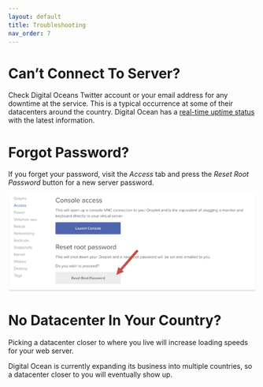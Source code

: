 ```yaml
---
layout: default
title: Troubleshooting
nav_order: 7
---
```


# Can’t Connect To Server?

Check Digital Oceans Twitter account or your email address for any downtime at the
service. This is a typical occurrence at some of their datacenters around the country.
Digital Ocean has a [real-time uptime status](twitter.com/dostatus) with the latest information. 

# Forgot Password?

If you forget your password, visit the *Access* tab and press the *Reset Root Password*
button for a new server password.

![Reset Password](https://github.com/SammyJLee/Documentation/blob/gh-pages/assets/images/DO-Reset-Password.PNG?raw=true "Reset Password Screen")

# No Datacenter In Your Country?

Picking a datacenter closer to where you live will increase loading speeds for your web
server. 

Digital Ocean is currently expanding its business into multiple countries, so a
datacenter closer to you will eventually show up.
